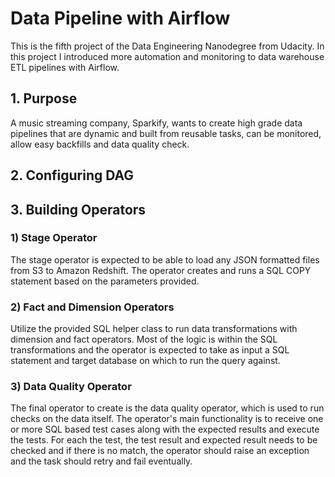 # Data Pipeline with Airflow
This is the fifth project of the Data Engineering Nanodegree from Udacity. In this project I introduced more automation and monitoring to data warehouse ETL pipelines with Airflow. 

## 1. Purpose
A music streaming company, Sparkify, wants to create high grade data pipelines that are dynamic and built from reusable tasks, can be monitored, allow easy backfills and data quality check. 

## 2. Configuring DAG

## 3. Building Operators
### 1) Stage Operator
The stage operator is expected to be able to load any JSON formatted files from S3 to Amazon Redshift. The operator creates and runs a SQL COPY statement based on the parameters provided. 
### 2) Fact and Dimension Operators
Utilize the provided SQL helper class to run data transformations with dimension and fact operators. Most of the logic is within the SQL transformations and the operator is expected to take as input a SQL statement and target database on which to run the query against. 
### 3) Data Quality Operator
The final operator to create is the data quality operator, which is used to run checks on the data itself. The operator's main functionality is to receive one or more SQL based test cases along with the expected results and execute the tests. For each the test, the test result and expected result needs to be checked and if there is no match, the operator should raise an exception and the task should retry and fail eventually. 